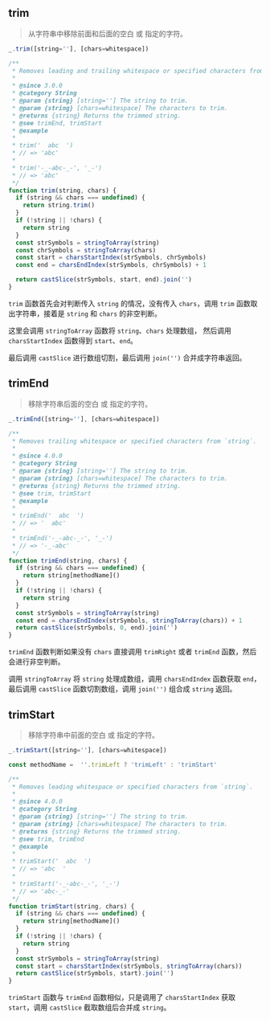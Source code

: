 ## trim

> 从字符串中移除前面和后面的空白 或 指定的字符。

```js
_.trim([string=''], [chars=whitespace])
```

```js
/**
 * Removes leading and trailing whitespace or specified characters from `string`.
 *
 * @since 3.0.0
 * @category String
 * @param {string} [string=''] The string to trim.
 * @param {string} [chars=whitespace] The characters to trim.
 * @returns {string} Returns the trimmed string.
 * @see trimEnd, trimStart
 * @example
 *
 * trim('  abc  ')
 * // => 'abc'
 *
 * trim('-_-abc-_-', '_-')
 * // => 'abc'
 */
function trim(string, chars) {
  if (string && chars === undefined) {
    return string.trim()
  }
  if (!string || !chars) {
    return string
  }
  const strSymbols = stringToArray(string)
  const chrSymbols = stringToArray(chars)
  const start = charsStartIndex(strSymbols, chrSymbols)
  const end = charsEndIndex(strSymbols, chrSymbols) + 1

  return castSlice(strSymbols, start, end).join('')
}
```

`trim` 函数首先会对判断传入 `string` 的情况，没有传入 `chars`，调用 `trim` 函数取出字符串，接着是 `string` 和 `chars` 的非空判断。

这里会调用 `stringToArray` 函数将 `string`、`chars` 处理数组， 然后调用 `charsStartIndex` 函数得到 `start`、`end`。

最后调用 `castSlice` 进行数组切割，最后调用 `join('')` 合并成字符串返回。

## trimEnd

> 移除字符串后面的空白 或 指定的字符。

```js
_.trimEnd([string=''], [chars=whitespace])
```

```js
/**
 * Removes trailing whitespace or specified characters from `string`.
 *
 * @since 4.0.0
 * @category String
 * @param {string} [string=''] The string to trim.
 * @param {string} [chars=whitespace] The characters to trim.
 * @returns {string} Returns the trimmed string.
 * @see trim, trimStart
 * @example
 *
 * trimEnd('  abc  ')
 * // => '  abc'
 *
 * trimEnd('-_-abc-_-', '_-')
 * // => '-_-abc'
 */
function trimEnd(string, chars) {
  if (string && chars === undefined) {
    return string[methodName]()
  }
  if (!string || !chars) {
    return string
  }
  const strSymbols = stringToArray(string)
  const end = charsEndIndex(strSymbols, stringToArray(chars)) + 1
  return castSlice(strSymbols, 0, end).join('')
}
```

`trimEnd` 函数判断如果没有 `chars` 直接调用 `trimRight` 或者 `trimEnd` 函数，然后会进行非空判断。

调用 `stringToArray` 将 `string` 处理成数组，调用 `charsEndIndex` 函数获取 `end`，最后调用 `castSlice` 函数切割数组，调用 `join('')` 组合成 `string` 返回。

## trimStart

> 移除字符串中前面的空白 或 指定的字符。

```js
_.trimStart([string=''], [chars=whitespace])
```

```js
const methodName =  ''.trimLeft ? 'trimLeft' : 'trimStart'

/**
 * Removes leading whitespace or specified characters from `string`.
 *
 * @since 4.0.0
 * @category String
 * @param {string} [string=''] The string to trim.
 * @param {string} [chars=whitespace] The characters to trim.
 * @returns {string} Returns the trimmed string.
 * @see trim, trimEnd
 * @example
 *
 * trimStart('  abc  ')
 * // => 'abc  '
 *
 * trimStart('-_-abc-_-', '_-')
 * // => 'abc-_-'
 */
function trimStart(string, chars) {
  if (string && chars === undefined) {
    return string[methodName]()
  }
  if (!string || !chars) {
    return string
  }
  const strSymbols = stringToArray(string)
  const start = charsStartIndex(strSymbols, stringToArray(chars))
  return castSlice(strSymbols, start).join('')
}
```

`trimStart` 函数与 `trimEnd`  函数相似，只是调用了 `charsStartIndex` 获取 `start`，调用 `castSlice` 截取数组后合并成 `string`。
